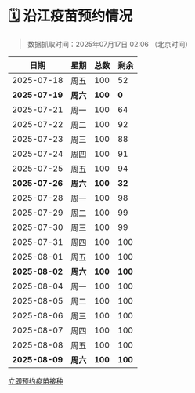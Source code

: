 # 🗓️ 沿江疫苗预约情况

> 数据抓取时间：2025年07月17日 02:06 （北京时间）

| 日期 | 星期 | 总数 | 剩余 |
|------|------|------|------|
| 2025-07-18 | 周五 | 100 | 52 |
| **2025-07-19** | **周六** | **100** | **0** |
| 2025-07-21 | 周一 | 100 | 64 |
| 2025-07-22 | 周二 | 100 | 92 |
| 2025-07-23 | 周三 | 100 | 88 |
| 2025-07-24 | 周四 | 100 | 91 |
| 2025-07-25 | 周五 | 100 | 94 |
| **2025-07-26** | **周六** | **100** | **32** |
| 2025-07-28 | 周一 | 100 | 98 |
| 2025-07-29 | 周二 | 100 | 99 |
| 2025-07-30 | 周三 | 100 | 99 |
| 2025-07-31 | 周四 | 100 | 100 |
| 2025-08-01 | 周五 | 100 | 100 |
| **2025-08-02** | **周六** | **100** | **100** |
| 2025-08-04 | 周一 | 100 | 100 |
| 2025-08-05 | 周二 | 100 | 100 |
| 2025-08-06 | 周三 | 100 | 100 |
| 2025-08-07 | 周四 | 100 | 100 |
| 2025-08-08 | 周五 | 100 | 100 |
| **2025-08-09** | **周六** | **100** | **100** |


<div class="button-container">
<a class="btn" href="http://yfzweb.ishequ.net/#/login" target="_blank">立即预约疫苗接种</a>
</div>
